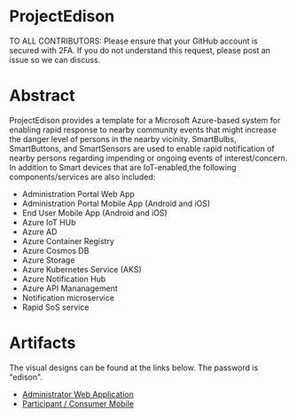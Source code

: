 # ProjectEdison
TO ALL CONTRIBUTORS:
Please ensure that your GitHub account is secured with 2FA.
If you do not understand this request, please post an issue so we can discuss.

# Abstract
ProjectEdison provides a template for a Microsoft Azure-based system for enabling rapid response to nearby community events that might increase the danger level of persons in the nearby vicinity.  SmartBulbs, SmartButtons, and SmartSensors are used to enable rapid notification of nearby persons regarding impending or ongoing events of interest/concern.
In addition to Smart devices that are IoT-enabled,the following components/services are also included:
- Administration Portal Web App
- Administration Portal Mobile App (Android and iOS)
- End User Mobile App (Android and iOS)
- Azure IoT HUb
- Azure AD
- Azure Container Registry
- Azure Cosmos DB
- Azure Storage
- Azure Kubernetes Service (AKS)
- Azure Notification Hub
- Azure API Mananagement
- Notification microservice
- Rapid SoS service

# Artifacts
The visual designs can be found at the links below.  The password is "edison".

- [Administrator Web Application](https://bluemetal.invisionapp.com/share/A6OD7ASGYV5)
- [Participant / Consumer Mobile](https://bluemetal.invisionapp.com/share/QROD8PIE6UK)